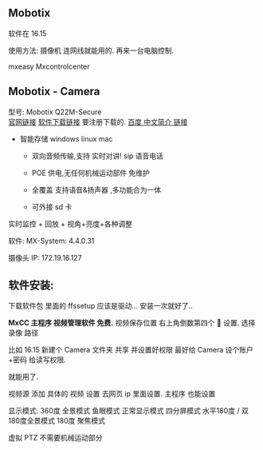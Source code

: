 ## Mobotix

软件在 16.15

使用方法:  摄像机 连网线就能用的.  再来一台电脑控制.


mxeasy
Mxcontrolcenter 



## Mobotix - Camera 
型号: Mobotix Q22M-Secure   
[官网链接][1]
[软件下载链接][2]  要注册下载的. 
[百度 中文简介  链接][3]


- 智能存储 windows linux mac

	- 双向音频传输,支持 实时对讲! sip 语音电话

	- POE 供电,无任何机械运动部件 免维护

	- 全覆盖 支持语音&扬声器 ,多功能合为一体

	- 可外接 sd 卡 


实时监控 + 回放 + 视角+亮度+各种调整

软件: MX-System: 4.4.0.31 

摄像头 IP:  172.19.16.127 




## 软件安装:  
下载软件包
里面的 ffssetup  应该是驱动...  安装一次就好了..

**MxCC  主程序 视频管理软件 免费.**
视频保存位置  右上角倒数第四个 🔧 设置.  选择录像  路径  

比如 16.15  新建个 Camera 文件夹  共享  并设置好权限  最好给 Camera 设个账户+密码 给读写权限.

就能用了.




视频源 添加 
具体的 视频 设置  去网页 ip 里面设置.    主程序 也能设置


显示模式: 
360度 全景模式 鱼眼模式
正常显示模式
四分屏模式
水平180度 / 双180度全景模式
180度 聚焦模式


虚拟 PTZ 不需要机械运动部分


[1]:	https://www.mobotix.com/eng_AU/
[2]:	https://www.mobotix.com/eng_AU/Support/Software-Downloads/Cameras/MOBOTIX-Cameras-D24M,-M24M,-Q24M,-T24M,-D14Di,-S14,-V14D,-i25,-c25,-p25,-v25,-D25M,-M25M,-Q25M,-T25M,-D15Di,-M15,-M15-Thermal,-S15-and-V15D
[3]:	http://wenku.baidu.com/view/da76f7c72cc58bd63186bd27.html?re=view
